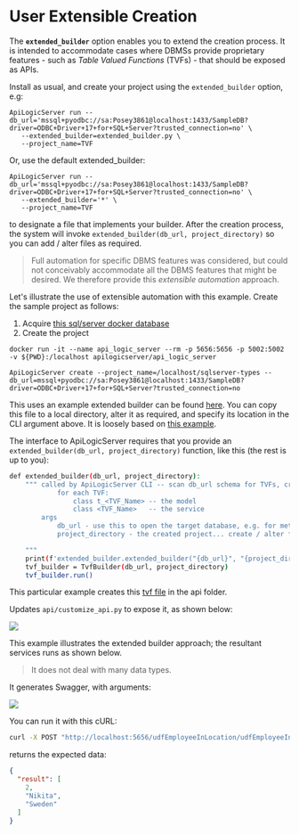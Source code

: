 

# User Extensible Creation

The **`extended_builder`** option enables you to extend the creation process. It is intended to accommodate cases where DBMSs provide proprietary features - such as _Table Valued Functions_ (TVFs) - that should be exposed as APIs.

Install as usual, and create your project using the `extended_builder` option, e.g:

```
ApiLogicServer run --db_url='mssql+pyodbc://sa:Posey3861@localhost:1433/SampleDB?driver=ODBC+Driver+17+for+SQL+Server?trusted_connection=no' \
   --extended_builder=extended_builder.py \
   --project_name=TVF
```

Or, use the default extended_builder:

```
ApiLogicServer run --db_url='mssql+pyodbc://sa:Posey3861@localhost:1433/SampleDB?driver=ODBC+Driver+17+for+SQL+Server?trusted_connection=no' \
   --extended_builder='*' \
   --project_name=TVF
```

to designate a file that implements your builder. After the creation process, the system will invoke `extended_builder(db_url, project_directory)` so you can add / alter files as required.

> Full automation for specific DBMS features was considered, but could not conceivably accommodate all the DBMS features that might be desired. We therefore provide this _extensible automation_ approach.

Let's illustrate the use of extensible automation with this example.  Create the sample project as follows:

1.  Acquire [this sql/server docker database](../Testing#northwind---sqlserver--docker)
2.  Create the project

```
docker run -it --name api_logic_server --rm -p 5656:5656 -p 5002:5002 -v ${PWD}:/localhost apilogicserver/api_logic_server

ApiLogicServer create --project_name=/localhost/sqlserver-types --db_url=mssql+pyodbc://sa:Posey3861@localhost:1433/SampleDB?driver=ODBC+Driver+17+for+SQL+Server?trusted_connection=no
```

This uses an example extended builder can be found [here](https://github.com/valhuber/ApiLogicServer/blob/main/api_logic_server_cli/extended_builder.py). You can copy this file to a local directory, alter it as required, and specify its location in the CLI argument above. It is loosely based on [this example](https://gist.github.com/thomaxxl/f8cff63a80979b4a4da70fd835ec2b99).

The interface to ApiLogicServer requires that you provide an `extended_builder(db_url, project_directory)` function, like this (the rest is up to you):

```bash
def extended_builder(db_url, project_directory):
    """ called by ApiLogicServer CLI -- scan db_url schema for TVFs, create api/tvf.py
            for each TVF:
                class t_<TVF_Name> -- the model
                class <TVF_Name>   -- the service
        args
            db_url - use this to open the target database, e.g. for meta data
            project_directory - the created project... create / alter files here

    """
    print(f'extended_builder.extended_builder("{db_url}", "{project_directory}"')
    tvf_builder = TvfBuilder(db_url, project_directory)
    tvf_builder.run()
```

This particular example creates this [tvf file](https://github.com/valhuber/ApiLogicServer/blob/main/tvf.txt) in the api folder.

Updates `api/customize_api.py` to expose it, as shown below:

![](https://github.com/valhuber/apilogicserver/wiki/images/extended_builder/activate.png?raw=true)


This example illustrates the extended builder approach; the resultant services runs as shown below.

> It does not deal with many data types.

It generates Swagger, with arguments:

![](https://github.com/valhuber/apilogicserver/wiki/images/extended_builder/swagger.png?raw=true)

You can run it with this cURL:

```bash
curl -X POST "http://localhost:5656/udfEmployeeInLocation/udfEmployeeInLocation" -H  "accept: application/vnd.api+json" -H  "Content-Type: application/json" -d "{  \"location\": \"Sweden\"}"
```

returns the expected data:

```json
{
  "result": [
    2,
    "Nikita",
    "Sweden"
  ]
}
```
